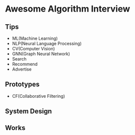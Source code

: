 # Awesome Algorithm Interview
## Tips
- ML(Machine Learning)
- NLP(Neural Language Processing)
- CV(Computer Vision)
- GNN(Graph Neural Network)
- Search
- Recommend
- Advertise
## Prototypes
- CF(Collaborative Filtering)
## System Design

## Works
